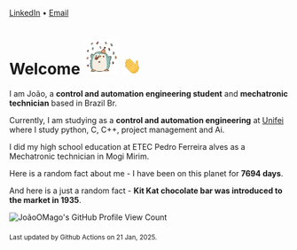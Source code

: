 [LinkedIn](https://www.linkedin.com/in/joão-pedro-gozzoli-b95641301/) &bull;
[Email](joaopedrogozzoli@gmail.com)

# Welcome <img src="happy.gif" height="64px" /> <img src="wave.gif" height="32px" />

I am João, a  **control and automation engineering student** and **mechatronic technician** based in Brazil Br.

Currently, I am studying as a **control and automation engineering** at [Unifei](https://unifei.edu.br) where I study python, C, C++, project management and Ai.

I did my high school education at ETEC Pedro Ferreira alves as a Mechatronic technician in Mogi Mirim.

Here is a random fact about me - I have been on this planet for **7694 days**.

And here is a just a random fact -  **Kit Kat chocolate bar was introduced to the market in 1935**.

![JoãoOMago's GitHub Profile View Count](https://komarev.com/ghpvc/?username=JoaoOMago)

<sub>Last updated by Github Actions on 21 Jan, 2025.</sub>
